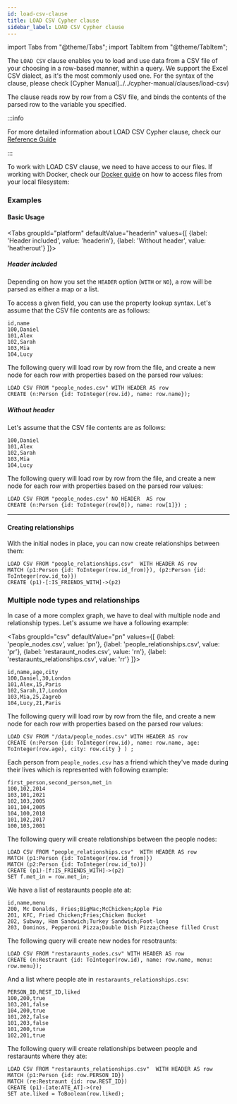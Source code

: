 ```yaml
---
id: load-csv-clause
title: LOAD CSV Cypher clause
sidebar_label: LOAD CSV Cypher clause
---
```


import Tabs from "@theme/Tabs";
import TabItem from "@theme/TabItem";

The `LOAD CSV` clause enables you to load and use data from a CSV file of your
choosing in a row-based manner, within a query. We support the Excel CSV dialect,
as it's the most commonly used one. For the syntax of the clause, please check [Cypher Manual]../../cypher-manual/clauses/load-csv)

The clause reads row by row from a CSV file, and binds the contents of the
parsed row to the variable you specified.

:::info

For more detailed information about LOAD CSV Cypher clause, check our [Reference Guide](../reference-guide/import-data/load-csv-clause)

:::

To work with LOAD CSV clause, we need to have access to our files. If working with Docker, check our [Docker guide](/database-functionalities/work-with-docker.md) on how to access files from your local filesystem:


### Examples

#### Basic Usage

<Tabs
  groupId="platform"
  defaultValue="headerin"
  values={[
    {label: 'Header included', value: 'headerin'},
    {label: 'Without header', value: 'heatherout'}
  ]}>
  <TabItem value="headerin">

  ##### Header included

  Depending on how you set the `HEADER` option (`WITH` or `NO`), a row will
  be parsed as either a map or a list.

  To access a given field, you can use the property lookup syntax. Let's assume
  that the CSV file contents are as follows:

  ```csv
  id,name
  100,Daniel
  101,Alex
  102,Sarah
  103,Mia
  104,Lucy
  ```

  The following query will load row by row from the file, and create a new node
  for each row with properties based on the parsed row values:

  ```cypher
  LOAD CSV FROM "people_nodes.csv" WITH HEADER AS row
  CREATE (n:Person {id: ToInteger(row.id), name: row.name});
  ```

</TabItem>
<TabItem value='heatherout'>

  ##### Without header

  Let's assume that the CSV file contents are as follows:

  ```csv
  100,Daniel
  101,Alex
  102,Sarah
  103,Mia
  104,Lucy
  ```

  The following query will load row by row from the file, and create a new node
  for each row with properties based on the parsed row values:

  ```cypher
  LOAD CSV FROM "people_nodes.csv" NO HEADER  AS row
  CREATE (n:Person {id: ToInteger(row[0]), name: row[1]}) ;
  ```
  
</TabItem>
</Tabs>

___

#### Creating relationships

With the initial nodes in place, you can now create relationships between them: 

```cypher
LOAD CSV FROM "people_relationships.csv"  WITH HEADER AS row
MATCH (p1:Person {id: ToInteger(row.id_from)}), (p2:Person {id: ToInteger(row.id_to)})
CREATE (p1)-[:IS_FRIENDS_WITH]->(p2)
```
### Multiple node types and relationships

In case of a more complex graph, we have to deal with multiple node and relationship types.
Let's assume we have a following example:

<Tabs
  groupId="csv"
  defaultValue="pn"
  values={[
    {label: 'people_nodes.csv', value: 'pn'},
    {label: 'people_relationships.csv', value: 'pr'},
    {label: 'restaraunt_nodes.csv', value: 'rn'},
    {label: 'restaraunts_relationships.csv', value: 'rr'}
  ]}>
<TabItem value="pn">

```csv
id,name,age,city
100,Daniel,30,London
101,Alex,15,Paris
102,Sarah,17,London
103,Mia,25,Zagreb
104,Lucy,21,Paris
```

The following query will load row by row from the file, and create a new node
for each row with properties based on the parsed row values:

  ```cypher
  LOAD CSV FROM "/data/people_nodes.csv" WITH HEADER AS row  
  CREATE (n:Person {id: ToInteger(row.id), name: row.name, age: ToInteger(row.age), city: row.city } ) ;
  ```

</TabItem>
<TabItem value="pr">

Each person from `people_nodes.csv` has a friend which they've made during their lives which is represented with following example:

```csv
first_person,second_person,met_in
100,102,2014
103,101,2021
102,103,2005
101,104,2005
104,100,2018
101,102,2017
100,103,2001
```

The following query will create relationships between the people nodes:

```cypher
LOAD CSV FROM "people_relationships.csv"  WITH HEADER AS row
MATCH (p1:Person {id: ToInteger(row.id_from)})
MATCH (p2:Person {id: ToInteger(row.id_to)})
CREATE (p1)-[f:IS_FRIENDS_WITH]->(p2)
SET f.met_in = row.met_in;
```

</TabItem>
<TabItem value="rn">

We have a list of restaraunts people ate at:

```csv
id,name,menu
200, Mc Donalds, Fries;BigMac;McChicken;Apple Pie
201, KFC, Fried Chicken;Fries;Chicken Bucket
202, Subway, Ham Sandwich;Turkey Sandwich;Foot-long
203, Dominos, Pepperoni Pizza;Double Dish Pizza;Cheese filled Crust
```
The following query will create new nodes for resotraunts:

```cypher
LOAD CSV FROM "restaraunts_nodes.csv" WITH HEADER AS row
CREATE (n:Restraunt {id: ToInteger(row.id), name: row.name, menu: row.menu});
```

</TabItem>
<TabItem value="rr">

And a list where people ate in `restaraunts_relationships.csv`:

```csv
PERSON_ID,REST_ID,liked
100,200,true
103,201,false
104,200,true
101,202,false
101,203,false
101,200,true
102,201,true
```

The following query will create relationships between people and restaraunts where they ate:

```cypher
LOAD CSV FROM "restaraunts_relationships.csv"  WITH HEADER AS row
MATCH (p1:Person {id: row.PERSON_ID})
MATCH (re:Restraunt {id: row.REST_ID})
CREATE (p1)-[ate:ATE_AT]->(re)
SET ate.liked = ToBoolean(row.liked);
```

</TabItem>
</Tabs>
